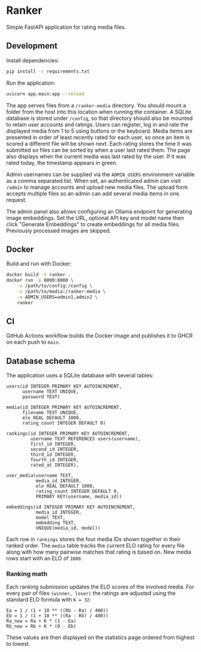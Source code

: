 # Ranker

Simple FastAPI application for rating media files.

## Development

Install dependencies:

```bash
pip install -r requirements.txt
```

Run the application:

```bash
uvicorn app.main:app --reload
```

The app serves files from a `/ranker-media` directory. You should mount a
folder from the host into this location when running the container. A SQLite
database is stored under `/config`, so that directory should also be mounted to
retain user accounts and ratings. Users can register, log in and rate the
displayed media from 1 to 5 using buttons or the keyboard. Media items are
presented in order of least recently rated for each user, so once an item is
scored a different file will be shown next. Each rating stores the time it was
submitted so files can be sorted by when a user last rated them.
The page also displays when the current media was last rated by the user. If it
was rated today, the timestamp appears in green.

Admin usernames can be supplied via the `ADMIN_USERS` environment variable as a
comma separated list. When set, an authenticated admin can visit `/admin` to
manage accounts and upload new media files. The upload form accepts multiple
files so an admin can add several media items in one request.

The admin panel also allows configuring an Ollama endpoint for generating image
embeddings. Set the URL, optional API key and model name then click "Generate
Embeddings" to create embeddings for all media files. Previously processed
images are skipped.

## Docker

Build and run with Docker:

```bash
docker build -t ranker .
docker run -p 8000:8000 \
    -v /path/to/config:/config \
    -v /path/to/media:/ranker-media \
    -e ADMIN_USERS=admin1,admin2 \
    ranker
```

## CI

GitHub Actions workflow builds the Docker image and publishes it to GHCR on each push to `main`.

## Database schema

The application uses a SQLite database with several tables:

```
users(id INTEGER PRIMARY KEY AUTOINCREMENT,
      username TEXT UNIQUE,
      password TEXT)

media(id INTEGER PRIMARY KEY AUTOINCREMENT,
      filename TEXT UNIQUE,
      elo REAL DEFAULT 1000,
      rating_count INTEGER DEFAULT 0)

rankings(id INTEGER PRIMARY KEY AUTOINCREMENT,
         username TEXT REFERENCES users(username),
         first_id INTEGER,
         second_id INTEGER,
         third_id INTEGER,
         fourth_id INTEGER,
         rated_at INTEGER),

user_media(username TEXT,
           media_id INTEGER,
           elo REAL DEFAULT 1000,
           rating_count INTEGER DEFAULT 0,
           PRIMARY KEY(username, media_id))

embeddings(id INTEGER PRIMARY KEY AUTOINCREMENT,
           media_id INTEGER,
           model TEXT,
           embedding TEXT,
           UNIQUE(media_id, model))
```

Each row in `rankings` stores the four media IDs shown together in their ranked
order. The `media` table tracks the current ELO rating for every file along with
how many pairwise matches that rating is based on. New media rows start with an
ELO of `1000`.

### Ranking math

Each ranking submission updates the ELO scores of the involved media. For every
pair of files `(winner, loser)` the ratings are adjusted using the standard ELO
formula with `K = 32`:

```
Ea = 1 / (1 + 10 ** ((Rb - Ra) / 400))
Eb = 1 / (1 + 10 ** ((Ra - Rb) / 400))
Ra_new = Ra + K * (1 - Ea)
Rb_new = Rb + K * (0 - Eb)
```

These values are then displayed on the statistics page ordered from highest to
lowest.
